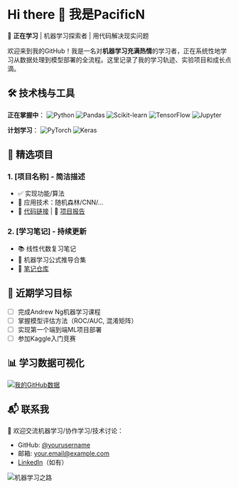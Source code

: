 # Hi there 👋 我是PacificN

🔭 ​**正在学习** | 机器学习探索者 | 用代码解决现实问题

欢迎来到我的GitHub！我是一名对**机器学习充满热情**的学习者，正在系统性地学习从数据处理到模型部署的全流程。这里记录了我的学习轨迹、实验项目和成长点滴。

## 🛠️ 技术栈与工具

**正在掌握中**：
![Python](https://img.shields.io/badge/Python-3776AB?style=flat&logo=python&logoColor=white)
![Pandas](https://img.shields.io/badge/Pandas-150458?style=flat&logo=pandas&logoColor=white)
![Scikit-learn](https://img.shields.io/badge/Scikit--learn-F7931E?style=flat&logo=scikit-learn&logoColor=white)
![TensorFlow](https://img.shields.io/badge/TensorFlow-FF6F00?style=flat&logo=tensorflow&logoColor=white)
![Jupyter](https://img.shields.io/badge/Jupyter-F37626?style=flat&logo=jupyter&logoColor=white)

**计划学习**：
![PyTorch](https://img.shields.io/badge/PyTorch-EE4C2C?style=flat&logo=pytorch&logoColor=white)
![Keras](https://img.shields.io/badge/Keras-D00000?style=flat&logo=keras&logoColor=white)

## 📌 精选项目

### 1. [项目名称] - 简洁描述
- ✅ 实现功能/算法
- 🧠 应用技术：随机森林/CNN/...
- 📂 [代码链接](#) | 📝 [项目报告](#)

### 2. [学习笔记] - 持续更新
- 📚 线性代数复习笔记
- 🧮 机器学习公式推导合集
- 📖 [笔记仓库](#)

## 🌱 近期学习目标
- [ ] 完成Andrew Ng机器学习课程
- [ ] 掌握模型评估方法（ROC/AUC, 混淆矩阵）
- [ ] 实现第一个端到端ML项目部署
- [ ] 参加Kaggle入门竞赛

## 📊 学习数据可视化
<!-- 可选：后期可添加GitHub统计 -->
[![我的GitHub数据](https://github-readme-stats.vercel.app/api?username=yourusername&show_icons=true&theme=radical)](https://github.com/yourusername)

## 📬 联系我
💌 欢迎交流机器学习/协作学习/技术讨论：
- GitHub: [@yourusername](https://github.com/yourusername)
- 邮箱: your.email@example.com
- [LinkedIn](#)（如有）

![机器学习之路](https://media.giphy.com/media/3oKIPnAiaMCws8nOsE/giphy.gif) <!-- 可选动态图 -->
